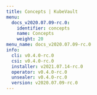 ```yaml
---
title: Concepts | KubeVault
menu:
  docs_v2020.07.09-rc.0:
    identifier: concepts
    name: Concepts
    weight: 20
menu_name: docs_v2020.07.09-rc.0
info:
  cli: v0.4.0-rc.0
  csi: v0.4.0-rc.0
  installer: v2021.07.14-rc.0
  operator: v0.4.0-rc.0
  unsealer: v0.4.0-rc.0
  version: v2020.07.09-rc.0
---
```



